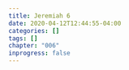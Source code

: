 ```yaml
---
title: Jeremiah 6
date: 2020-04-12T12:44:55-04:00
categories: []
tags: []
chapter: "006"
inprogress: false
---
```


